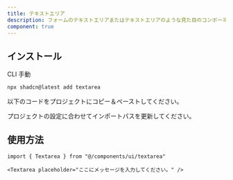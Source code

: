 ```yaml
---
title: テキストエリア
description: フォームのテキストエリアまたはテキストエリアのような見た目のコンポーネントを表示します。
component: true
---
```


<ComponentPreview
  name="textarea-demo"
  title="異なる状態を持つテキストエリア。"
  description="異なる状態を持つテキストエリア。"
/>

## インストール

<CodeTabs>

<TabsList>
  <TabsTrigger value="cli">CLI</TabsTrigger>
  <TabsTrigger value="manual">手動</TabsTrigger>
</TabsList>
<TabsContent value="cli">

```bash
npx shadcn@latest add textarea
```

</TabsContent>

<TabsContent value="manual">

<Steps>

<Step>以下のコードをプロジェクトにコピー＆ペーストしてください。</Step>

<ComponentSource name="textarea" title="components/ui/textarea.tsx" />

<Step>プロジェクトの設定に合わせてインポートパスを更新してください。</Step>

</Steps>

</TabsContent>

</CodeTabs>

## 使用方法

```tsx showLineNumbers
import { Textarea } from "@/components/ui/textarea"
```

```tsx showLineNumbers
<Textarea placeholder="ここにメッセージを入力してください。" />
```
